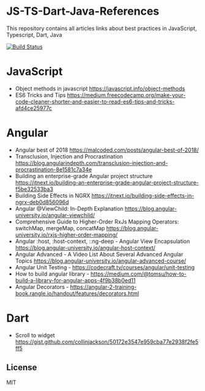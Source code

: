 # JS-TS-Dart-Java-References
This repository contains all articles links about best practices in JavaScript, Typescript, Dart, Java

[![Build Status](https://travis-ci.org/joemccann/dillinger.svg?branch=master)](https://travis-ci.org/joemccann/dillinger)

# JavaScript
* Object methods in javascript https://javascript.info/object-methods
* ES6 Tricks and Tips https://medium.freecodecamp.org/make-your-code-cleaner-shorter-and-easier-to-read-es6-tips-and-tricks-afd4ce25977c

# Angular
* Angular best of 2018 https://malcoded.com/posts/angular-best-of-2018/
* Transclusion, Injection and Procrastination https://blog.angularindepth.com/transclusion-injection-and-procrastination-8e1581c7a34e
* Building an enterprise-grade Angular project structure https://itnext.io/building-an-enterprise-grade-angular-project-structure-f5be32533ba3
* Building Side Effects in NGRX https://itnext.io/building-side-effects-in-ngrx-deb0d856096d
* Angular @ViewChild: In-Depth Explanation https://blog.angular-university.io/angular-viewchild/
* Comprehensive Guide to Higher-Order RxJs Mapping Operators: switchMap, mergeMap, concatMap https://blog.angular-university.io/rxjs-higher-order-mapping/
* Angular :host, :host-context, ::ng-deep - Angular View Encapsulation https://blog.angular-university.io/angular-host-context/
* Angular Advanced - A Video List About Several Advanced Angular Topics https://blog.angular-university.io/angular-advanced-course/
* Angular Unit Testing - https://codecraft.tv/courses/angular/unit-testing
* How to build angular library - https://medium.com/@tomsu/how-to-build-a-library-for-angular-apps-4f9b38b0ed11
* Angular Decorators - https://angular-2-training-book.rangle.io/handout/features/decorators.html

# Dart
* Scroll to widget https://gist.github.com/collinjackson/50172e3547e959cba77e2938f2fe5ff5

License
----

MIT


